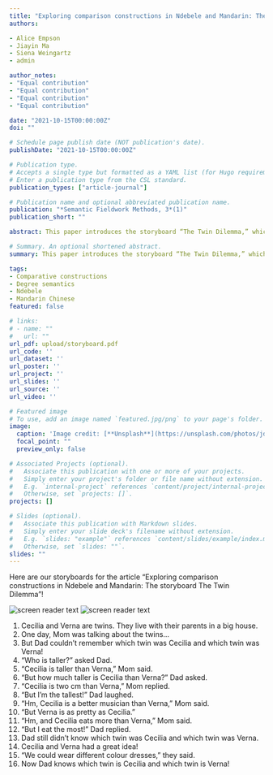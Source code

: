 ```yaml
---
title: "Exploring comparison constructions in Ndebele and Mandarin: The storyboard 'The Twin Dilemma'"
authors:

- Alice Empson
- Jiayin Ma
- Siena Weingartz
- admin

author_notes:
- "Equal contribution"
- "Equal contribution"
- "Equal contribution"
- "Equal contribution"

date: "2021-10-15T00:00:00Z"
doi: ""

# Schedule page publish date (NOT publication's date).
publishDate: "2021-10-15T00:00:00Z"

# Publication type.
# Accepts a single type but formatted as a YAML list (for Hugo requirements).
# Enter a publication type from the CSL standard.
publication_types: ["article-journal"]

# Publication name and optional abbreviated publication name.
publication: "*Semantic Fieldwork Methods, 3*(1)"
publication_short: ""

abstract: This paper introduces the storyboard “The Twin Dilemma,” which was created to investigate how languages encode comparisons, and in particular, comparative constructions. The storyboard aims to elicit different kinds of comparison constructions to inform linguistic analysis. We present two narrations of the storyboard, first from Ndebele (Niger­Congo, Bantu; Zimbabwe), and then from Mandarin Chinese, along with some initial hypotheses as to the syntactic and semantic analysis of the comparative in these languages.

# Summary. An optional shortened abstract.
summary: This paper introduces the storyboard “The Twin Dilemma,” which was created to investigate how languages encode comparisons, and in particular, comparative constructions.

tags:
- Comparative constructions
- Degree semantics
- Ndebele
- Mandarin Chinese
featured: false

# links:
# - name: ""
#   url: ""
url_pdf: upload/storyboard.pdf
url_code: ''
url_dataset: ''
url_poster: ''
url_project: ''
url_slides: ''
url_source: ''
url_video: ''

# Featured image
# To use, add an image named `featured.jpg/png` to your page's folder. 
image:
  caption: 'Image credit: [**Unsplash**](https://unsplash.com/photos/jdD8gXaTZsc)'
  focal_point: ""
  preview_only: false

# Associated Projects (optional).
#   Associate this publication with one or more of your projects.
#   Simply enter your project's folder or file name without extension.
#   E.g. `internal-project` references `content/project/internal-project/index.md`.
#   Otherwise, set `projects: []`.
projects: []

# Slides (optional).
#   Associate this publication with Markdown slides.
#   Simply enter your slide deck's filename without extension.
#   E.g. `slides: "example"` references `content/slides/example/index.md`.
#   Otherwise, set `slides: ""`.
slides: ""
---
```

Here are our storyboards for the article “Exploring comparison constructions in Ndebele and
Mandarin: The storyboard The Twin Dilemma”!

![screen reader text](storyboard1.png)
![screen reader text](storyboard2.png "African Version")

1. Cecilia and Verna are twins. They live with their parents in a big house.
2. One day, Mom was talking about the twins…
3. But Dad couldn’t remember which twin was Cecilia and which twin was Verna!
4. “Who is taller?” asked Dad.
5. “Cecilia is taller than Verna,” Mom said.
6. “But how much taller is Cecilia than Verna?” Dad asked.
7. “Cecilia is two cm than Verna,” Mom replied.
8. “But I’m the tallest!” Dad laughed.
9. “Hm, Cecilia is a better musician than Verna,” Mom said.
10. “But Verna is as pretty as Cecilia.”
11. “Hm, and Cecilia eats more than Verna,” Mom said.
12. “But I eat the most!” Dad replied.
13. Dad still didn’t know which twin was Cecilia and which twin was Verna.
14. Cecilia and Verna had a great idea!
15. “We could wear different colour dresses,” they said.
16. Now Dad knows which twin is Cecilia and which twin is Verna!